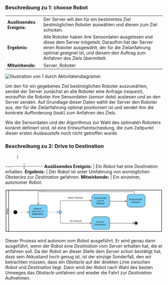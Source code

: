 ### Beschreibung zu 1: choose Robot

|   |   |
|---|---|
| **Auslösendes Ereignis:** | Der Server will den für ein bestimmtes Ziel bestmöglichen Roboter auswählen und diesen zum Ziel schicken. |
| **Ergebnis:**             | Alle Roboter haben ihre Sensordaten ausgelesen und diese dem Server mitgeteilt. Daraufhin hat der Server einen Roboter ausgewählt, der für die Zielanfahrung optimal geeignet ist, und diesem den Auftrag zum Anfahren des Ziels übermittelt. |
| **Mitwirkende:**          | Server, Roboter |

![Illustration von 1 durch Aktivitätendiagramm](../images/Iteration0_Analyse_2-4_chooseRobot.svg)

Um den für ein gegebenes Ziel bestmöglichen Roboter auszuwählen, sendet der Server zunächst an alle Roboter eine Anfrage (*request*), woraufhin die Roboter ihre Sensordaten (*sensor data*) auslesen und an den Server senden. Auf Grundlage dieser Daten wählt der Server den Roboter aus, der für die Zielanfahrung optimal positioniert ist und sendet ihm die konkrete Aufforderung (*task*) zum Anfahren des Ziels. 

Wie die Sensordaten und der Algorithmus zur Wahl des optimalen Roboters konkret definiert sind, ist eine Entwurfsentscheidung, die zum Zeitpunkt dieser ersten Ausbaustufe noch nicht getroffen wurde.


### Beschreibung zu 2: Drive to Destination

         |         
---------|---------
**Auslösendes Ereignis:** | Ein *Robot* hat eine *Destination* erhalten.
**Ergebnis:** | Der *Robot* ist unter Umfahrung von womöglichen *Obstacles* zur *Destination* gefahren.
**Mitwirkende:** | Ein einzelner, autonomer *Robot*.

![Illustration von 2 durch Aktivitätendiagramm](../images/Iteration0_Analyse_2-4_driveToDestination.svg)

Dieser Prozess wird autonom vom *Robot* ausgeführt. Er wird genau dann ausgeführt, wenn der *Robot* eine *Destination* vom *Server* erhalten hat, die er anfahren soll. Da der *Robot* an dieser Stelle dem *Server* schon bestätigt hat, dass sein Akkustand hoch genug ist, ist der einzige Sonderfall, den wir betrachten müssen, dass ein *Obstacle* auf der direkten Linie zwischen *Robot* und *Destination* liegt. Dann wird der *Robot* nach Wahl des besten Umweges das *Obstacle* umfahren und wieder die Fahrt zur *Destination* Aufnehmen.

